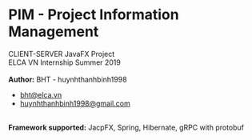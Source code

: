 # PIM - Project Information Management
CLIENT-SERVER JavaFX Project 
<br>ELCA VN Internship Summer 2019<br>
<br>
<b>Author:</b> BHT - huynhthanhbinh1998<br>
+ bht@elca.vn
+ huynhthanhbinh1998@gmail.com
<br><br>
<div>
<b>Framework supported:</b>
JacpFX, Spring, Hibernate,
gRPC with protobuf<br>
</div>
